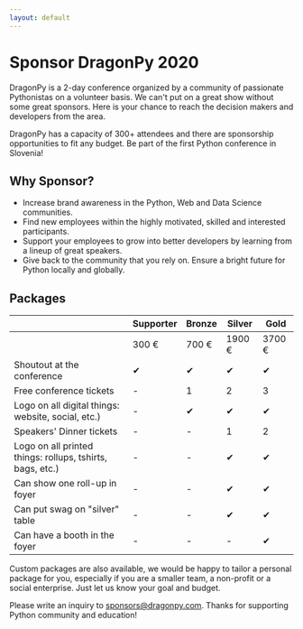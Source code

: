 ```yaml
---
layout: default
---
```


# Sponsor DragonPy 2020

DragonPy is a 2-day conference organized by a community of passionate Pythonistas on a volunteer basis. We can't put on a great show without some great sponsors. Here is your chance to reach the decision makers and developers from the area.

DragonPy has a capacity of 300+ attendees and there are sponsorship opportunities to fit any budget. Be part of the first Python conference in Slovenia!

## Why Sponsor?

* Increase brand awareness in the Python, Web and Data Science communities.
* Find new employees within the highly motivated, skilled and interested participants.
* Support your employees to grow into better developers by learning from a lineup of great speakers.
* Give back to the community that you rely on. Ensure a bright future for Python locally and globally.

## Packages

<table class="table table-hover">
    <thead>
    <tr>
        <th>&nbsp;</th>
        <th>Supporter</th>
        <th>Bronze</th>
        <th>Silver</th>
        <th>Gold</th>
    </tr>
    </thead>
    <tbody>
    <tr>
        <td>&nbsp;</td>
        <td class="text-nowrap">300 €</td>
        <td class="text-nowrap">700 €</td>
        <td class="text-nowrap">1900 €</td>
        <td class="text-nowrap">3700 €</td>
    </tr>
    <tr>
        <td>Shoutout at the conference</td>
        <td>✔</td>
        <td>✔</td>
        <td>✔</td>
        <td>✔</td>
    </tr>
    <tr>
        <td>Free conference tickets</td>
        <td>-</td>
        <td>1</td>
        <td>2</td>
        <td>3</td>
    </tr>
    <tr>
        <td>Logo on all digital things: website, social, etc.)</td>
        <td>-</td>
        <td>✔</td>
        <td>✔</td>
        <td>✔</td>
    </tr>
    <tr>
        <td>Speakers' Dinner tickets</td>
        <td>-</td>
        <td>-</td>
        <td>1</td>
        <td>2</td>
    </tr>
    <tr>
        <td>Logo on all printed things: rollups, tshirts, bags, etc.)</td>
        <td>-</td>
        <td>-</td>
        <td>✔</td>
        <td>✔</td>
    </tr>
    <tr>
        <td>Can show one roll-up in foyer</td>
        <td>-</td>
        <td>-</td>
        <td>✔</td>
        <td>✔</td>
    </tr>
    <tr>
        <td>Can put swag on "silver" table</td>
        <td>-</td>
        <td>-</td>
        <td>✔</td>
        <td>✔</td>
    </tr>
    <tr>
        <td>Can have a booth in the foyer</td>
        <td>-</td>
        <td>-</td>
        <td>-</td>
        <td>✔</td>
    </tr>
    </tbody>
</table>


Custom packages are also available, we would be happy to tailor a personal package for you, especially if you are a smaller team, a non-profit or a social enterprise. Just let us know your goal and budget.

Please write an inquiry to sponsors@dragonpy.com. Thanks for supporting Python community and education!
